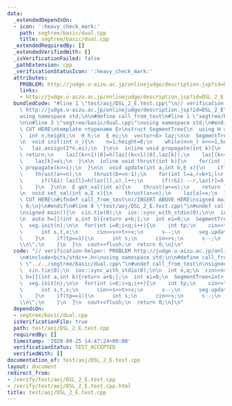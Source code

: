 ```yaml
---
data:
  _extendedDependsOn:
  - icon: ':heavy_check_mark:'
    path: segtree/basic/dual.cpp
    title: segtree/basic/dual.cpp
  _extendedRequiredBy: []
  _extendedVerifiedWith: []
  _isVerificationFailed: false
  _pathExtension: cpp
  _verificationStatusIcon: ':heavy_check_mark:'
  attributes:
    PROBLEM: http://judge.u-aizu.ac.jp/onlinejudge/description.jsp?id=DSL_2_E
    links:
    - http://judge.u-aizu.ac.jp/onlinejudge/description.jsp?id=DSL_2_E
  bundledCode: "#line 1 \"test/aoj/DSL_2_E.test.cpp\"\n// verification-helper: PROBLEM\
    \ http://judge.u-aizu.ac.jp/onlinejudge/description.jsp?id=DSL_2_E\n\n#include<bits/stdc++.h>\n\
    using namespace std;\n\n#define call_from_test\n#line 1 \"segtree/basic/dual.cpp\"\
    \n\n#line 3 \"segtree/basic/dual.cpp\"\nusing namespace std;\n#endif\n//BEGIN\
    \ CUT HERE\ntemplate <typename E>\nstruct SegmentTree{\n  using H = function<E(E,E)>;\n\
    \  int n,height;\n  H h;\n  E ei;\n  vector<E> laz;\n\n  SegmentTree(H h,E ei):h(h),ei(ei){}\n\
    \n  void init(int n_){\n    n=1;height=0;\n    while(n<n_) n<<=1,height++;\n \
    \   laz.assign(2*n,ei);\n  }\n\n  inline void propagate(int k){\n    if(laz[k]==ei)\
    \ return;\n    laz[(k<<1)|0]=h(laz[(k<<1)|0],laz[k]);\n    laz[(k<<1)|1]=h(laz[(k<<1)|1],laz[k]);\n\
    \    laz[k]=ei;\n  }\n\n  inline void thrust(int k){\n    for(int i=height;i;i--)\
    \ propagate(k>>i);\n  }\n\n  void update(int a,int b,E x){\n    if(a>=b) return;\n\
    \    thrust(a+=n);\n    thrust(b+=n-1);\n    for(int l=a,r=b+1;l<r;l>>=1,r>>=1){\n\
    \      if(l&1) laz[l]=h(laz[l],x),l++;\n      if(r&1) --r,laz[r]=h(laz[r],x);\n\
    \    }\n  }\n\n  E get_val(int a){\n    thrust(a+=n);\n    return laz[a];\n  }\n\
    \n  void set_val(int a,E x){\n    thrust(a+=n);\n    laz[a]=x;\n  }\n};\n//END\
    \ CUT HERE\n#ifndef call_from_test\n//INSERT ABOVE HERE\nsigned main(){\n  return\
    \ 0;\n}\n#endif\n#line 8 \"test/aoj/DSL_2_E.test.cpp\"\n#undef call_from_test\n\
    \nsigned main(){\n  cin.tie(0);\n  ios::sync_with_stdio(0);\n\n  int n,q;\n  cin>>n>>q;\n\
    \n  auto h=[](int a,int b){return a+b;};\n  int ei=0;\n  SegmentTree<int> seg(h,ei);\n\
    \  seg.init(n);\n\n  for(int i=0;i<q;i++){\n    int tp;\n    cin>>tp;\n    if(tp==0){\n\
    \      int s,t,x;\n      cin>>s>>t>>x;\n      s--;\n      seg.update(s,t,x);\n\
    \    }\n    if(tp==1){\n      int s;\n      cin>>s;\n      s--;\n      cout<<seg.get_val(s)<<\"\
    \\n\";\n    }\n  }\n  cout<<flush;\n  return 0;\n}\n"
  code: "// verification-helper: PROBLEM http://judge.u-aizu.ac.jp/onlinejudge/description.jsp?id=DSL_2_E\n\
    \n#include<bits/stdc++.h>\nusing namespace std;\n\n#define call_from_test\n#include\
    \ \"../../segtree/basic/dual.cpp\"\n#undef call_from_test\n\nsigned main(){\n\
    \  cin.tie(0);\n  ios::sync_with_stdio(0);\n\n  int n,q;\n  cin>>n>>q;\n\n  auto\
    \ h=[](int a,int b){return a+b;};\n  int ei=0;\n  SegmentTree<int> seg(h,ei);\n\
    \  seg.init(n);\n\n  for(int i=0;i<q;i++){\n    int tp;\n    cin>>tp;\n    if(tp==0){\n\
    \      int s,t,x;\n      cin>>s>>t>>x;\n      s--;\n      seg.update(s,t,x);\n\
    \    }\n    if(tp==1){\n      int s;\n      cin>>s;\n      s--;\n      cout<<seg.get_val(s)<<\"\
    \\n\";\n    }\n  }\n  cout<<flush;\n  return 0;\n}\n"
  dependsOn:
  - segtree/basic/dual.cpp
  isVerificationFile: true
  path: test/aoj/DSL_2_E.test.cpp
  requiredBy: []
  timestamp: '2020-09-25 14:47:24+09:00'
  verificationStatus: TEST_ACCEPTED
  verifiedWith: []
documentation_of: test/aoj/DSL_2_E.test.cpp
layout: document
redirect_from:
- /verify/test/aoj/DSL_2_E.test.cpp
- /verify/test/aoj/DSL_2_E.test.cpp.html
title: test/aoj/DSL_2_E.test.cpp
---
```

